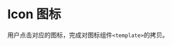 # Icon 图标
用户点击对应的图标，完成对图标组件`<template>`的拷贝。
    <el-card>
      <div>
        <!-- <xc-choose-icon title='' visible="0"></xc-choose-icon> -->
      </div>
    </el-card>
  <script  setup>

  import { ref } from 'vue'
  
  let visible = ref(false)
  </script>
